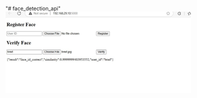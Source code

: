 "# face_detection_api" 
![Result of Process](https://github.com/akhilsinghyadav/face_detection_api/blob/main/result.jpg)
